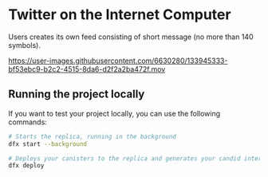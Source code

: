 # Twitter on the Internet Computer
Users creates its own feed consisting of short message (no more than 140 symbols).

https://user-images.githubusercontent.com/6630280/133945333-bf53ebc9-b2c2-4515-8da6-d2f2a2ba472f.mov

## Running the project locally
If you want to test your project locally, you can use the following commands:

```bash
# Starts the replica, running in the background
dfx start --background

# Deploys your canisters to the replica and generates your candid interface
dfx deploy
```
